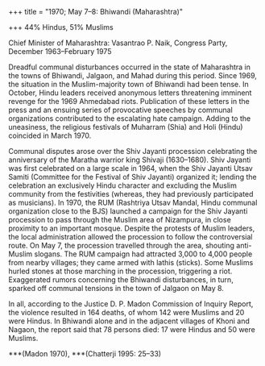 +++
title = "1970; May 7–8: Bhiwandi (Maharashtra)"

+++
44% Hindus, 51% Muslims

Chief Minister of Maharashtra: Vasantrao P. Naik, Congress Party, December 1963–February 1975

Dreadful communal disturbances occurred in the state of Maharashtra in the towns of Bhiwandi, Jalgaon, and Mahad during this period. Since 1969, the situation in the Muslim-majority town of Bhiwandi had been tense. In October, Hindu leaders received anonymous letters threatening imminent revenge for the 1969 Ahmedabad riots. Publication of these letters in the press and an ensuing series of provocative speeches by communal organizations contributed to the escalating hate campaign. Adding to the uneasiness, the religious festivals of Muharram (Shia) and Holi (Hindu) coincided in March 1970.

Communal disputes arose over the Shiv Jayanti procession celebrating the anniversary of the Maratha warrior king Shivaji (1630–1680). Shiv Jayanti was first celebrated on a large scale in 1964, when the Shiv Jayanti Utsav Samiti (Committee for the Festival of Shiv Jayanti) organized it; lending the celebration an exclusively Hindu character and excluding the Muslim community from the festivities (whereas, they had previously participated as musicians). In 1970, the RUM (Rashtriya Utsav Mandal, Hindu communal organization close to the BJS) launched a campaign for the Shiv Jayanti procession to pass through the Muslim area of Nizampura, in close proximity to an important mosque. Despite the protests of Muslim leaders, the local administration allowed the procession to follow the controversial route. On May 7, the procession travelled through the area, shouting anti-Muslim slogans. The RUM campaign had attracted 3,000 to 4,000 people from nearby villages; they came armed with lathis (sticks). Some Muslims hurled stones at those marching in the procession, triggering a riot. Exaggerated rumors concerning the Bhiwandi disturbances, in turn, sparked off communal tensions in the town of Jalgaon on May 8.

In all, according to the Justice D. P. Madon Commission of Inquiry Report, the violence resulted in 164 deaths, of whom 142 were Muslims and 20 were Hindus. In Bhiwandi alone and in the adjacent villages of Khoni and Nagaon, the report said that 78 persons died: 17 were Hindus and 50 were Muslims.

***(Madon 1970), ***(Chatterji 1995: 25–33)